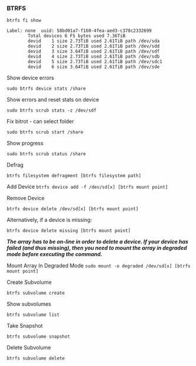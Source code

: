 ### BTRFS
``` btrfs fi show ```
```
Label: none  uuid: 58bd01a7-f160-4fea-aed3-c378c2332699
        Total devices 6 FS bytes used 7.36TiB
        devid    1 size 2.73TiB used 2.61TiB path /dev/sda
        devid    2 size 2.73TiB used 2.61TiB path /dev/sdd
        devid    3 size 3.64TiB used 2.61TiB path /dev/sdf
        devid    4 size 2.73TiB used 2.61TiB path /dev/sdb
        devid    5 size 2.73TiB used 2.61TiB path /dev/sdc1
        devid    6 size 3.64TiB used 2.61TiB path /dev/sde
```

Show device errors

```sudo btrfs device stats /share```

Show errors and reset stats on device

```sudo btrfs scrub stats -z /dev/sdf```

Fix bitrot - can select folder

```sudo btrfs scrub start /share```

Show progress

```sudo btrfs scrub status /share```

Defrag

```btrfs filesystem defragment [btrfs filesystem path] ```


Add Device
``` btrfs device add -f /dev/sd[x] [btrfs mount point]  ```

Remove Device

```btrfs device delete /dev/sd[x] [btrfs mount point]```

Alternatively, if a device is missing:

```btrfs device delete missing [btrfs mount point]```

***The array has to be on-line in order to delete a device. If your device has failed (and thus missing), then you need to mount the array in degraded mode before executing the command.***

Mount Array In Degraded Mode
```sudo mount -o degraded /dev/sd[x] [btrfs mount point]```

Create Subvolume

```btrfs subvolume create```

Show subvolumes

```btrfs subvolume list```

Take Snapshot

```btrfs subvolume snapshot```

Delete Subvolume

```btrfs subvolume delete```
